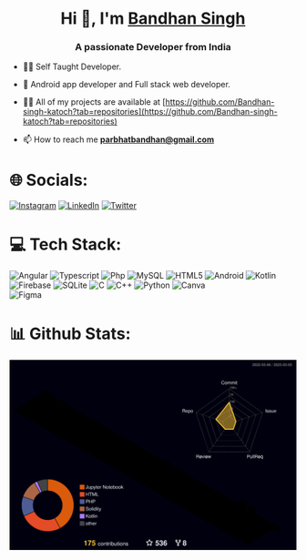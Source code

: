 <h1 align="center">Hi 👋, I'm <a href="https://bandhan-singh-katoch.github.io/Bandhan_portfolio.github.io/">Bandhan Singh</a></h1>
<h3 align="center">A passionate Developer from India</h3>


- 👨‍💻 Self Taught Developer. 
 
- 📱 Android app developer and Full stack web developer.

<!-- - 👨‍💻 Mostly working on Android & Kotlin.  -->

<!--- 🔭 I’m currently working on [Notes taking app](https://github.com/Bandhan-singh-katoch/NotesApp)--->

<!-- - 🤝 I’m looking for Internship in **"Android Development using Kotlin"** -->

- 👨‍💻 All of my projects are available at [https://github.com/Bandhan-singh-katoch?tab=repositories](https://github.com/Bandhan-singh-katoch?tab=repositories)


- 📫 How to reach me **parbhatbandhan@gmail.com**

<!--
<p>
 <img align="left"  src="https://user-images.githubusercontent.com/67175208/132958311-4281f9a0-0251-4811-8c13-ed464564514f.gif" width="270px" alt="androidgif">
</p>

<p>
 <img src="https://user-images.githubusercontent.com/67175208/126484985-144cc667-e7ce-4350-adeb-423bad395dc2.png" width = "270px">
</p>-->

# 🌐 Socials:
[![Instagram](https://img.shields.io/badge/Instagram-%23E4405F.svg?logo=Instagram&logoColor=white)](https://instagram.com/bandhan.singh.1422) 
[![LinkedIn](https://img.shields.io/badge/LinkedIn-%230077B5.svg?logo=linkedin&logoColor=white)](https://www.linkedin.com/in/bandhan-singh/) 
[![Twitter](https://img.shields.io/badge/Twitter-%231DA1F2.svg?logo=Twitter&logoColor=white)](https://twitter.com/BandhanSingh20) 

# 💻 Tech Stack:
![Angular](https://img.shields.io/badge/Angular-DD0031?style=for-the-badge&logo=angular&logoColor=white)
![Typescript](https://img.shields.io/badge/TypeScript-007ACC?style=for-the-badge&logo=typescript&logoColor=white)
![Php](https://img.shields.io/badge/PHP-777BB4?style=for-the-badge&logo=php&logoColor=white)
![MySQL](https://img.shields.io/badge/mysql-%2300f.svg?style=for-the-badge&logo=mysql&logoColor=white)
![HTML5](https://img.shields.io/badge/html5-%23E34F26.svg?style=for-the-badge&logo=html5&logoColor=white)
![Android](https://img.shields.io/badge/Android-3DDC84?style=for-the-badge&logo=android&logoColor=white)
![Kotlin](https://img.shields.io/badge/kotlin-%230095D5.svg?style=for-the-badge&logo=kotlin&logoColor=white)
![Firebase](https://img.shields.io/badge/firebase-%23039BE5.svg?style=for-the-badge&logo=firebase)
![SQLite](https://img.shields.io/badge/sqlite-%2307405e.svg?style=for-the-badge&logo=sqlite&logoColor=white)
![C](https://img.shields.io/badge/c-%2300599C.svg?style=for-the-badge&logo=c&logoColor=white) 
![C++](https://img.shields.io/badge/c++-%2300599C.svg?style=for-the-badge&logo=c%2B%2B&logoColor=white) 
![Python](https://img.shields.io/badge/python-3670A0?style=for-the-badge&logo=python&logoColor=ffdd54)
![Canva](https://img.shields.io/badge/Canva-%2300C4CC.svg?style=for-the-badge&logo=Canva&logoColor=white) 	
![Figma](https://img.shields.io/badge/figma-%23F24E1E.svg?style=for-the-badge&logo=figma&logoColor=white) 


<!--
<h3 align="left">Connect with me:</h3>
<p align="left"> 
-->
<!-- <a href="https://twitter.com/bandhan-singh-81ab481a4" target="blank"><img align="center" src="https://raw.githubusercontent.com/rahuldkjain/github-profile-readme-generator/master/src/images/icons/Social/twitter.svg" alt="bandhan-singh-81ab481a4" height="30" width="40" /></a> --> 
<!-- <a href="https://linkedin.com/in/bandhan-singh-81ab481a4" target="blank"><img align="center" src="https://raw.githubusercontent.com/rahuldkjain/github-profile-readme-generator/master/src/images/icons/Social/linked-in-alt.svg" alt="bandhan-singh-81ab481a4" height="30" width="40" /></a>
<a href="https://kaggle.com/bandhansingh" target="blank"><img align="center" src="https://raw.githubusercontent.com/rahuldkjain/github-profile-readme-generator/master/src/images/icons/Social/kaggle.svg" alt="bandhansingh" height="30" width="40" /></a>
<a href="https://instagram.com/bandhan.singh.1422" target="blank"><img align="center" src="https://raw.githubusercontent.com/rahuldkjain/github-profile-readme-generator/master/src/images/icons/Social/instagram.svg" alt="bandhan.singh.1422" height="30" width="40" /></a>
</p>

<h3 align="left">Languages and Tools:</h3>
<p align="left"> <a href="https://developer.android.com" target="_blank" rel="noreferrer"> <img src="https://raw.githubusercontent.com/devicons/devicon/master/icons/android/android-original-wordmark.svg" alt="android" width="40" height="40"/> </a> <a href="https://www.cprogramming.com/" target="_blank" rel="noreferrer"> <img src="https://raw.githubusercontent.com/devicons/devicon/master/icons/c/c-original.svg" alt="c" width="40" height="40"/> </a> <a href="https://www.w3schools.com/cpp/" target="_blank" rel="noreferrer"> <img src="https://raw.githubusercontent.com/devicons/devicon/master/icons/cplusplus/cplusplus-original.svg" alt="cplusplus" width="40" height="40"/> </a> <a href="https://firebase.google.com/" target="_blank" rel="noreferrer"> <img src="https://www.vectorlogo.zone/logos/firebase/firebase-icon.svg" alt="firebase" width="40" height="40"/> </a> <a href="https://git-scm.com/" target="_blank" rel="noreferrer"> <img src="https://www.vectorlogo.zone/logos/git-scm/git-scm-icon.svg" alt="git" width="40" height="40"/> </a> <a href="https://kotlinlang.org" target="_blank" rel="noreferrer"> <img src="https://www.vectorlogo.zone/logos/kotlinlang/kotlinlang-icon.svg" alt="kotlin" width="40" height="40"/> </a> <a href="https://www.mysql.com/" target="_blank" rel="noreferrer"> <img src="https://raw.githubusercontent.com/devicons/devicon/master/icons/mysql/mysql-original-wordmark.svg" alt="mysql" width="40" height="40"/> </a> <a href="https://www.python.org" target="_blank" rel="noreferrer"> <img src="https://raw.githubusercontent.com/devicons/devicon/master/icons/python/python-original.svg" alt="python" width="40" height="40"/> </a> <a href="https://scikit-learn.org/" target="_blank" rel="noreferrer"> <img src="https://upload.wikimedia.org/wikipedia/commons/0/05/Scikit_learn_logo_small.svg" alt="scikit_learn" width="40" height="40"/> </a> <a href="https://www.sqlite.org/" target="_blank" rel="noreferrer"> <img src="https://www.vectorlogo.zone/logos/sqlite/sqlite-icon.svg" alt="sqlite" width="40" height="40"/> </a> </p>
-->

  <!-- ![Laurence's GitHub stats](https://github-readme-stats.vercel.app/api?username=bandhan-singh-katoch&show_icons=true&theme=material-palenight) -->


<!--
![Top Langs](https://github-readme-stats.vercel.app/api/top-langs/?username=bandhan-singh-katoch&layout=compact&theme=radical&show_icons=true)
-->
<!-- <img align="center" src="https://github-readme-stats.anuraghazra1.vercel.app/api?username=bandhan-singh-katoch&show_icons=true&include_all_commits=true&theme=algolia" alt="Bandhan Singh stats" /> -->

<!-- <img align="center" src="https://github-readme-streak-stats.herokuapp.com/?user=bandhan-singh-katoch&theme=algolia" alt="Bandhan" />
 -->

# 📊 Github Stats:
<p>
 <img src=./profile-3d-contrib/profile-night-rainbow.svg width = "800px" align="center">
</p>


<!-- Watch my contribution graph get eaten by the snake 🐍 -->

<!-- platane/snk works, it just puts it on a new branch -->
<!-- ![Bandhan snake gif](https://github.com/Bandhan-singh-katoch/Bandhan-singh-katoch/blob/output/github-contribution-grid-snake.svg) -->
